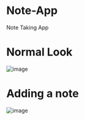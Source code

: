 # Note-App
Note Taking App
# Normal Look 
![image](https://user-images.githubusercontent.com/73062879/147876816-541ceac5-92e3-4d68-bd08-cabde1cbe848.png)


# Adding a note 
![image](https://user-images.githubusercontent.com/73062879/147876852-db5f9504-5738-45c6-a5a7-1010b36efb0e.png)




